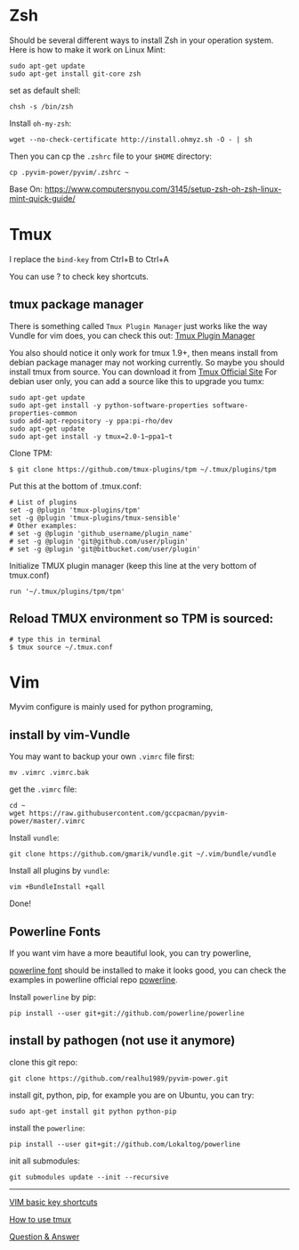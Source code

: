 # Zsh

Should be several different ways to install Zsh in your operation system.
Here is how to make it work on Linux Mint:

    sudo apt-get update
    sudo apt-get install git-core zsh

set as default shell:

    chsh -s /bin/zsh

Install ```oh-my-zsh```:

    wget --no-check-certificate http://install.ohmyz.sh -O - | sh

Then you can cp the ```.zshrc``` file to your ```$HOME``` directory:

    cp .pyvim-power/pyvim/.zshrc ~

Base On: https://www.computersnyou.com/3145/setup-zsh-oh-zsh-linux-mint-quick-guide/


# Tmux

I replace the ```bind-key``` from Ctrl+B to Ctrl+A

You can use <bind-key> ? to check key shortcuts.

## tmux package manager
There is something called ```Tmux Plugin Manager``` just works like the way Vundle for vim does, you can check this out:
[Tmux Plugin Manager](https://github.com/tmux-plugins/tpm)

You also should notice it only work for tmux 1.9+, then means install from debian package manager may not working currently.
So maybe you should install tmux from source. You can download it from [Tmux Official Site](https://tmux.github.io/)
For debian user only, you can add a source like this to upgrade you tumx:

    sudo apt-get update
    sudo apt-get install -y python-software-properties software-properties-common
    sudo add-apt-repository -y ppa:pi-rho/dev
    sudo apt-get update
    sudo apt-get install -y tmux=2.0-1~ppa1~t

Clone TPM:

    $ git clone https://github.com/tmux-plugins/tpm ~/.tmux/plugins/tpm

Put this at the bottom of .tmux.conf:

    # List of plugins
    set -g @plugin 'tmux-plugins/tpm'
    set -g @plugin 'tmux-plugins/tmux-sensible'
    # Other examples:
    # set -g @plugin 'github_username/plugin_name'
    # set -g @plugin 'git@github.com/user/plugin'
    # set -g @plugin 'git@bitbucket.com/user/plugin'

Initialize TMUX plugin manager (keep this line at the very bottom of tmux.conf)

    run '~/.tmux/plugins/tpm/tpm'

## Reload TMUX environment so TPM is sourced:

    # type this in terminal
    $ tmux source ~/.tmux.conf

# Vim

Myvim configure is mainly used for python programing,


## install by vim-Vundle

You may want to backup your own ```.vimrc``` file first:

    mv .vimrc .vimrc.bak

get the ```.vimrc``` file:

    cd ~
    wget https://raw.githubusercontent.com/gccpacman/pyvim-power/master/.vimrc

Install ```vundle```:

    git clone https://github.com/gmarik/vundle.git ~/.vim/bundle/vundle

Install all plugins by ```vundle```:

    vim +BundleInstall +qall

Done!

## Powerline Fonts

If you want vim have a more beautiful look, you can try powerline,
 
[powerline font](https://github.com/powerline/fonts) should be installed to make it looks good, you can check the examples in powerline official repo [powerline](https://github.com/powerline/powerline).

Install ```powerline``` by pip:

    pip install --user git+git://github.com/powerline/powerline

## install by pathogen (not use it anymore)

clone this git repo:

    git clone https://github.com/realhu1989/pyvim-power.git

install git, python, pip, for example you are on Ubuntu, you can try:

    sudo apt-get install git python python-pip

install the ```powerline```:

    pip install --user git+git://github.com/Lokaltog/powerline

init all submodules:

    git submodules update --init --recursive


------

[VIM basic key shortcuts](VIM_KEY_SHORTCUT.md)

[How to use tmux](HOW_TO_USE_TMUX.md)

[Question & Answer](Q&A.md)

